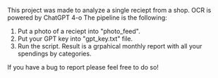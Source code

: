 This project was made to analyze a single reciept from a shop.
OCR is powered by ChatGPT 4-o
The pipeline is the following:
1. Put a photo of a reciept into "photo_feed".
2. Put your GPT key into "gpt_key.txt" file.
3. Run the script.
Result is a grpahical monthly report with all your spendings by categories.

If you have a bug to report please feel free to do so!

